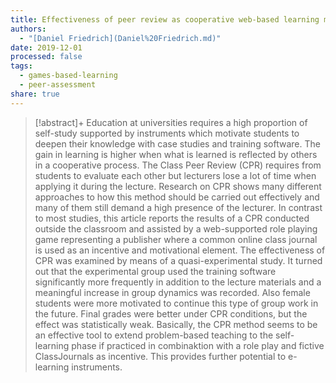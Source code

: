 ```yaml
---
title: Effectiveness of peer review as cooperative web-based learning method applied out-of-class in a role playing game - A case study by quasi-experimental approach
authors:
  - "[Daniel Friedrich](Daniel%20Friedrich.md)"
date: 2019-12-01
processed: false
tags:
  - games-based-learning
  - peer-assessment
share: true
---
```


> [!abstract]+
> Education at universities requires a high proportion of self-study supported by instruments which motivate students to deepen their knowledge with case studies and training software. The gain in learning is higher when what is learned is reflected by others in a cooperative process. The Class Peer Review (CPR) requires from students to evaluate each other but lecturers lose a lot of time when applying it during the lecture. Research on CPR shows many different approaches to how this method should be carried out effectively and many of them still demand a high presence of the lecturer. In contrast to most studies, this article reports the results of a CPR conducted outside the classroom and assisted by a web-supported role playing game representing a publisher where a common online class journal is used as an incentive and motivational element. The effectiveness of CPR was examined by means of a quasi-experimental study. It turned out that the experimental group used the training software significantly more frequently in addition to the lecture materials and a meaningful increase in group dynamics was recorded. Also female students were more motivated to continue this type of group work in the future. Final grades were better under CPR conditions, but the effect was statistically weak. Basically, the CPR method seems to be an effective tool to extend problem-based teaching to the self-learning phase if practiced in combinaktion with a role play and fictive ClassJournals as incentive. This provides further potential to e-learning instruments.




